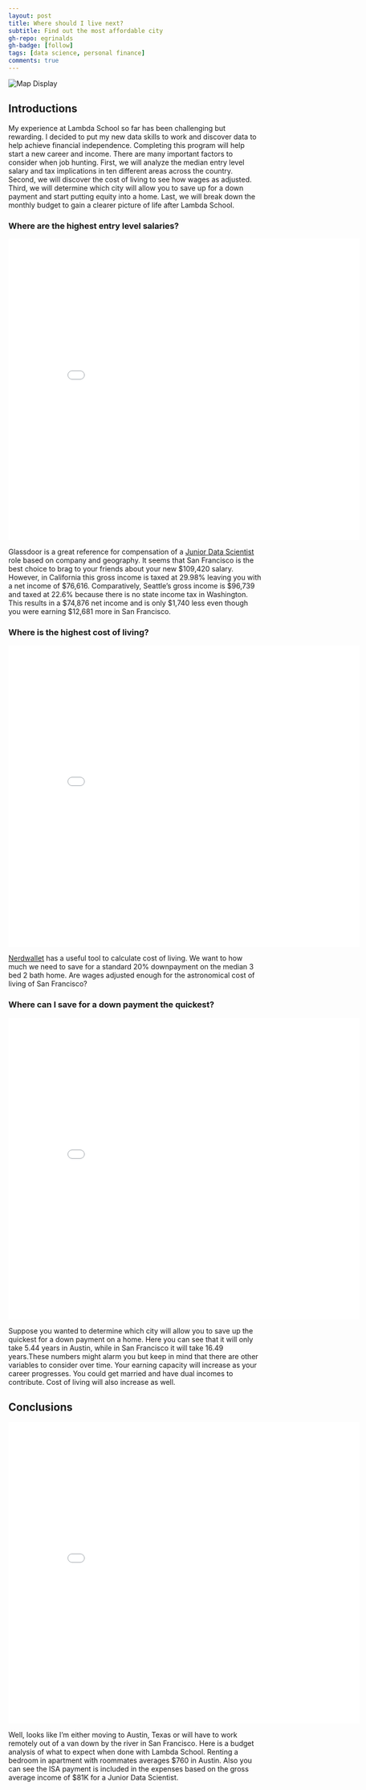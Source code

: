 ```yaml
---
layout: post
title: Where should I live next?
subtitle: Find out the most affordable city
gh-repo: egrinalds
gh-badge: [follow]
tags: [data science, personal finance]
comments: true
---
```


![Map Display](https://imgur.com/R181Vdq.png)

## Introductions

My experience at Lambda School so far has been challenging but rewarding. I decided to put my new data skills to work and discover data to help achieve financial independence. Completing this program will help start a new career and income. There are many important factors to consider when job hunting. First, we will analyze the median entry level salary and tax implications in ten different areas across the country. Second, we will discover the cost of living to see how wages as adjusted. Third, we will determine which city will allow you to save up for a down payment and start putting equity into a home. Last, we will break down the monthly budget to gain a clearer picture of life after Lambda School.

### Where are the highest entry level salaries?
<iframe width="700" height="600" frameborder="0" scrolling="no" src="//plotly.com/~egrinalds/1.embed"></iframe>

Glassdoor is a great reference for compensation of a [Junior Data Scientist](https://www.glassdoor.com/Salaries/san-francisco-junior-data-scientist-salary-SRCH_IL.0,13_IM759_KO14,35.htm/) role based on company and geography. It seems that San Francisco is the best choice to brag to your friends about your new $109,420 salary. However, in California this gross income is taxed at 29.98% leaving you with a net income of $76,616. Comparatively, Seattle’s gross income is $96,739 and taxed at 22.6% because there is no state income tax in Washington. This results in a $74,876 net income and is only $1,740 less even though you were earning $12,681 more in San Francisco. 

### Where is the highest cost of living?
<iframe width="700" height="600" frameborder="0" scrolling="no" src="//plotly.com/~egrinalds/3.embed"></iframe>

[Nerdwallet](https://www.nerdwallet.com/cost-of-living-calculator/) has a useful tool to calculate cost of living. We want to how much we need to save for a standard 20% downpayment on the median 3 bed 2 bath home. Are wages adjusted enough for the astronomical cost of living of San Francisco?

### Where can I save for a down payment the quickest?
<iframe width="700" height="600" frameborder="0" scrolling="no" src="//plotly.com/~egrinalds/5.embed"></iframe>

Suppose you wanted to determine which city will allow you to save up the quickest for a down payment on a home. Here you can see that it will only take 5.44 years in Austin, while in San Francisco it will take 16.49 years.These numbers might alarm you but keep in mind that there are other variables to consider over time. Your earning capacity will increase as your career progresses.  You could get married and have dual incomes to contribute. Cost of living will also increase as well. 


## Conclusions

<iframe width="700" height="600" frameborder="0" scrolling="no" src="//plotly.com/~egrinalds/7.embed"></iframe>

Well, looks like I’m either moving to Austin, Texas or will have to work remotely out of a van down by the river in San Francisco. Here is a budget analysis of what to expect when done with Lambda School. Renting a bedroom in apartment with roommates averages $760 in Austin. Also you can see the ISA payment is included in the expenses based on the gross average income of $81K for a Junior Data Scientist.







